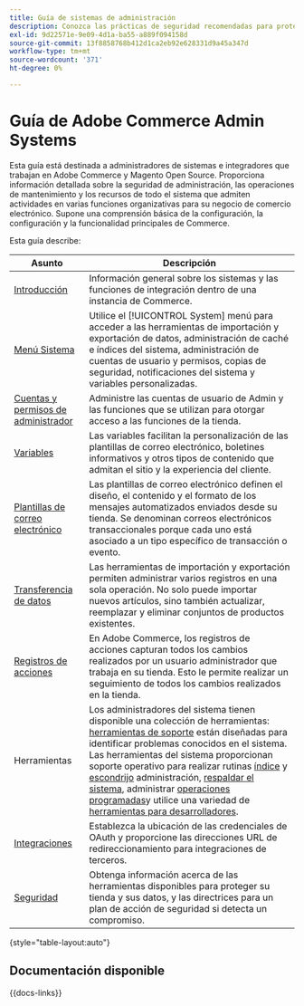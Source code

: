 ```yaml
---
title: Guía de sistemas de administración
description: Conozca las prácticas de seguridad recomendadas para proteger su tienda de Commerce y administrar permisos, y cómo importar y exportar datos, administrar integraciones y extensiones, y ocuparse del mantenimiento rutinario.
exl-id: 9d22571e-9e09-4d1a-ba55-a889f094158d
source-git-commit: 13f8858768b412d1ca2eb92e628331d9a45a347d
workflow-type: tm+mt
source-wordcount: '371'
ht-degree: 0%

---
```


# Guía de Adobe Commerce Admin Systems

Esta guía está destinada a administradores de sistemas e integradores que trabajan en Adobe Commerce y Magento Open Source. Proporciona información detallada sobre la seguridad de administración, las operaciones de mantenimiento y los recursos de todo el sistema que admiten actividades en varias funciones organizativas para su negocio de comercio electrónico. Supone una comprensión básica de la configuración, la configuración y la funcionalidad principales de Commerce.

Esta guía describe:

| Asunto | Descripción |
| ------- | ----------- |
| [Introducción](introduction.md) | Información general sobre los sistemas y las funciones de integración dentro de una instancia de Commerce. |
| [Menú Sistema](system-menu.md) | Utilice el [!UICONTROL System] menú para acceder a las herramientas de importación y exportación de datos, administración de caché e índices del sistema, administración de cuentas de usuario y permisos, copias de seguridad, notificaciones del sistema y variables personalizadas. |
| [Cuentas y permisos de administrador](permissions.md) | Administre las cuentas de usuario de Admin y las funciones que se utilizan para otorgar acceso a las funciones de la tienda. |
| [Variables](variables-predefined.md) | Las variables facilitan la personalización de las plantillas de correo electrónico, boletines informativos y otros tipos de contenido que admitan el sitio y la experiencia del cliente. |
| [Plantillas de correo electrónico](email-templates.md) | Las plantillas de correo electrónico definen el diseño, el contenido y el formato de los mensajes automatizados enviados desde su tienda. Se denominan correos electrónicos transaccionales porque cada uno está asociado a un tipo específico de transacción o evento. |
| [Transferencia de datos](data-transfer.md) | Las herramientas de importación y exportación permiten administrar varios registros en una sola operación. No solo puede importar nuevos artículos, sino también actualizar, reemplazar y eliminar conjuntos de productos existentes. |
| [Registros de acciones](action-log.md) | En Adobe Commerce, los registros de acciones capturan todos los cambios realizados por un usuario administrador que trabaja en su tienda. Esto le permite realizar un seguimiento de todos los cambios realizados en la tienda. |
| Herramientas | Los administradores del sistema tienen disponible una colección de herramientas: [herramientas de soporte](support.md) están diseñadas para identificar problemas conocidos en el sistema. Las herramientas del sistema proporcionan soporte operativo para realizar rutinas [índice](index-management.md) y [escondrijo](cache-management.md) administración, [respaldar el sistema](backups.md), administrar [operaciones programadas](data-scheduled-import-export.md)y utilice una variedad de [herramientas para desarrolladores](developer-tools.md). |
| [Integraciones](integrations.md) | Establezca la ubicación de las credenciales de OAuth y proporcione las direcciones URL de redireccionamiento para integraciones de terceros. |
| [Seguridad](security.md) | Obtenga información acerca de las herramientas disponibles para proteger su tienda y sus datos, y las directrices para un plan de acción de seguridad si detecta un compromiso. |

{style="table-layout:auto"}

## Documentación disponible

{{docs-links}}
